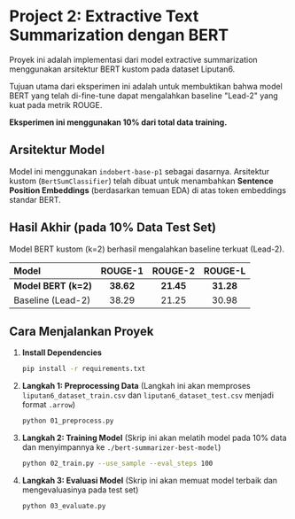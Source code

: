 # Project 2: Extractive Text Summarization dengan BERT

Proyek ini adalah implementasi dari model extractive summarization menggunakan arsitektur BERT kustom pada dataset Liputan6.

Tujuan utama dari eksperimen ini adalah untuk membuktikan bahwa model BERT yang telah di-fine-tune dapat mengalahkan baseline "Lead-2" yang kuat pada metrik ROUGE.

**Eksperimen ini menggunakan 10% dari total data training.**

## Arsitektur Model

Model ini menggunakan `indobert-base-p1` sebagai dasarnya. Arsitektur kustom (`BertSumClassifier`) telah dibuat untuk menambahkan **Sentence Position Embeddings** (berdasarkan temuan EDA) di atas token embeddings standar BERT.

## Hasil Akhir (pada 10% Data Test Set)

Model BERT kustom (k=2) berhasil mengalahkan baseline terkuat (Lead-2).

| Model | ROUGE-1 | ROUGE-2 | ROUGE-L |
| :--- | :---: | :---: | :---: |
| **Model BERT (k=2)** | **38.62** | **21.45** | **31.28** |
| Baseline (Lead-2) | 38.29 | 21.25 | 30.98 |

## Cara Menjalankan Proyek

1.  **Install Dependencies**
    ```bash
    pip install -r requirements.txt
    ```

2.  **Langkah 1: Preprocessing Data**
    (Langkah ini akan memproses `liputan6_dataset_train.csv` dan `liputan6_dataset_test.csv` menjadi format `.arrow`)
    ```bash
    python 01_preprocess.py
    ```

3.  **Langkah 2: Training Model**
    (Skrip ini akan melatih model pada 10% data dan menyimpannya ke `./bert-summarizer-best-model`)
    ```bash
    python 02_train.py --use_sample --eval_steps 100
    ```

4.  **Langkah 3: Evaluasi Model**
    (Skrip ini akan memuat model terbaik dan mengevaluasinya pada test set)
    ```bash
    python 03_evaluate.py
    ```
